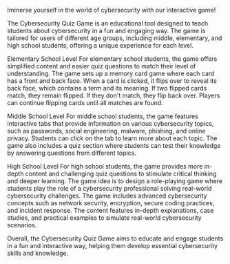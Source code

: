 Immerse yourself in the world of cybersecurity with our interactive game!

The Cybersecurity Quiz Game is an educational tool designed to teach students about cybersecurity in a fun and engaging way. The game is tailored for users of different age groups, including middle, elementary, and high school students, offering a unique experience for each level.

Elementary School Level
For elementary school students, the game offers simplified content and easier quiz questions to match their level of understanding. The game sets up a memory card game where each card has a front and back face. When a card is clicked, it flips over to reveal its back face, which contains a term and its meaning. If two flipped cards match, they remain flipped. If they don't match, they flip back over. Players can continue flipping cards until all matches are found.

Middle School Level
For middle school students, the game features interactive tabs that provide information on various cybersecurity topics, such as passwords, social engineering, malware, phishing, and online privacy. Students can click on the tab to learn more about each topic. The game also includes a quiz section where students can test their knowledge by answering questions from different topics.

High School Level
For high school students, the game provides more in-depth content and challenging quiz questions to stimulate critical thinking and deeper learning. The game idea is to design a role-playing game where students play the role of a cybersecurity professional solving real-world cybersecurity challenges. The game includes advanced cybersecurity concepts such as network security, encryption, secure coding practices, and incident response. The content features in-depth explanations, case studies, and practical examples to simulate real-world cybersecurity scenarios.

Overall, the Cybersecurity Quiz Game aims to educate and engage students in a fun and interactive way, helping them develop essential cybersecurity skills and knowledge.
